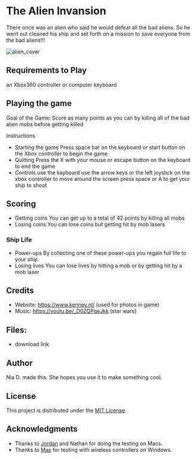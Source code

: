 # The Alien Invansion
There once was an alien who said he would defeat all the bad aliens. So he went out cleaned his ship and set forth on a mission to save everyone from the bad aliens!!!

![alien_cover](https://user-images.githubusercontent.com/31481528/56475548-a5e9b500-6457-11e9-91b0-db91e1964d59.PNG)

## Requirements to Play
an Xbox360 controller or computer keyboard

## Playing the game
Goal of the Game:
Score as many points as you can by killing all of the bad alien mobs before getting killed

Instructions
- Starting the game
Press space bar on the keyboard or start button on the Xbox controller to begin the game
- Quitting
Press the X with your mouse or escape button on the keyboard to end the game
- Controls
use the kayboard use the arrow keys or the left joystick on the xbox controller to move around the screen
press space or A to get your ship to shoot

## Scoring
- Getting coins
You can get up to a total of 42 points by killing all mobs
- Losing coins
You can lose coins but getting hit by mob lasers
### Ship Life
- Power-ups
By collecting one of these power-ups you regain full life to your ship
- Losing lives
You can lose lives by hitting a mob or by getting hit by a mob laser

## Credits
- Website: https://www.kenney.nl/ (used for photos in game)
- Music: https://youtu.be/_D0ZQPqeJkk (star wars)

## Files:
- download link

## Author

Nia D. made this. She hopes you use it to make something cool.

## License

This project is distributed under the [MIT License](LICENSE.md).

## Acknowledgments

- Thanks to [Jordan](https://github.com/johoule) and Nathan for doing the testing on Macs.
- Thanks to [Max](https://github.com/DovahRahDoLu) for testing with wireless controllers on Windows.
